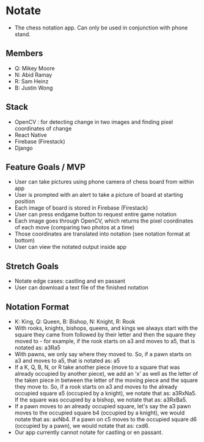 # Notate
- The chess notation app.  Can only be used in conjunction with phone stand.

## Members
- Q: Mikey Moore 
- N: Abid Ramay 
- R: Sam Heinz
- B: Justin Wong

## Stack
- OpenCV : for detecting change in two images and finding pixel coordinates of change 
- React Native
- Firebase (Firestack)
- Django

## Feature Goals / MVP
- User can take pictures using phone camera of chess board from within app
- User is prompted with an alert to take a picture of board at starting position
- Each image of board is stored in Firebase (Firestack)
- User can press endgame button to request entire game notation
- Each image goes through OpenCV, which returns the pixel coordinates of each move (comparing two photos at a time)
- Those coordinates are translated into notation (see notation format at bottom)
- User can view the notated output inside app

## Stretch Goals
- Notate edge cases: castling and en passant
- User can download a text file of the finished notation

## Notation Format
- K: King, Q: Queen, B: Bishop, N: Knight, R: Rook
- With rooks, knights, bishops, queens, and kings we always start with the square they came from followed by their letter and then the square they moved to - for example, if the rook starts on a3 and moves to a5, that is notated as: a3Ra5
- With pawns, we only say where they moved to.  So, if a pawn starts on a3 and moves to a5, that is notated as: a5
- If a K, Q, B, N, or R take another piece (move to a square that was already occupied by another piece), we add an 'x' as well as the letter of the taken piece in between the letter of the moving piece and the square they move to.  So, if a rook starts on a3 and moves to the already occupied square a5 (occupied by a knight), we notate that as: a3RxNa5.  If the square was occupied by a bishop, we notate that as: a3RxBa5.
- If a pawn moves to an already occupied square, let's say the a3 pawn moves to the occupied square b4 (occupied by a knight), we would notate that as: axNb4.  If a pawn on c5 moves to the occupied square d6 (occupied by a pawn), we would notate that as: cxd6.
- Our app currently cannot notate for castling or en passant.




